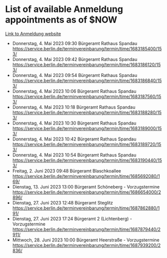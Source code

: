 # List of available Anmeldung appointments as of $NOW
[Link to Anmeldung website](https://service.berlin.de/terminvereinbarung/termin/tag.php?termin=1&anliegen[]=120686&dienstleisterlist=122210,122217,327316,122219,327312,122227,327314,122231,327346,122243,327348,122254,122252,329742,122260,329745,122262,329748,122271,327278,122273,327274,122277,327276,330436,122280,327294,122282,327290,122284,327292,122291,327270,122285,327266,122286,327264,122296,327268,150230,329760,122297,327286,122294,327284,122312,329763,122314,329775,122304,327330,122311,327334,122309,327332,317869,122281,327352,122279,329772,122283,122276,327324,122274,327326,122267,329766,122246,327318,122251,327320,122257,327322,122208,327298,122226,327300&herkunft=http%3A%2F%2Fservice.berlin.de%2Fdienstleistung%2F120686%2F)
- Donnerstag, 4. Mai 2023 09:30 Bürgeramt Rathaus Spandau https://service.berlin.de/terminvereinbarung/termin/time/1683185400/153/
- Donnerstag, 4. Mai 2023 09:42 Bürgeramt Rathaus Spandau https://service.berlin.de/terminvereinbarung/termin/time/1683186120/153/
- Donnerstag, 4. Mai 2023 09:54 Bürgeramt Rathaus Spandau https://service.berlin.de/terminvereinbarung/termin/time/1683186840/153/
- Donnerstag, 4. Mai 2023 10:06 Bürgeramt Rathaus Spandau https://service.berlin.de/terminvereinbarung/termin/time/1683187560/153/
- Donnerstag, 4. Mai 2023 10:18 Bürgeramt Rathaus Spandau https://service.berlin.de/terminvereinbarung/termin/time/1683188280/153/
- Donnerstag, 4. Mai 2023 10:30 Bürgeramt Rathaus Spandau https://service.berlin.de/terminvereinbarung/termin/time/1683189000/153/
- Donnerstag, 4. Mai 2023 10:42 Bürgeramt Rathaus Spandau https://service.berlin.de/terminvereinbarung/termin/time/1683189720/153/
- Donnerstag, 4. Mai 2023 10:54 Bürgeramt Rathaus Spandau https://service.berlin.de/terminvereinbarung/termin/time/1683190440/153/
- Freitag, 2. Juni 2023 09:48 Bürgeramt Blaschkoallee https://service.berlin.de/terminvereinbarung/termin/time/1685692080/169/
- Dienstag, 13. Juni 2023 13:00 Bürgeramt Schöneberg - Vorzugstermine https://service.berlin.de/terminvereinbarung/termin/time/1686654000/2896/
- Dienstag, 27. Juni 2023 12:48 Bürgeramt Steglitz https://service.berlin.de/terminvereinbarung/termin/time/1687862880/191/
- Dienstag, 27. Juni 2023 17:24 Bürgeramt 2 (Lichtenberg) - Vorzugstermine https://service.berlin.de/terminvereinbarung/termin/time/1687879440/2911/
- Mittwoch, 28. Juni 2023 10:00 Bürgeramt Heerstraße - Vorzugstermine https://service.berlin.de/terminvereinbarung/termin/time/1687939200/2836/
